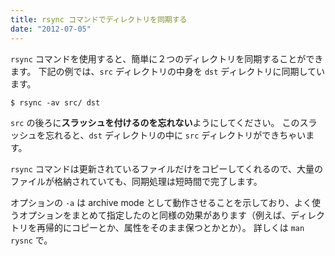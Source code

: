 ```yaml
---
title: rsync コマンドでディレクトリを同期する
date: "2012-07-05"
---
```


`rsync` コマンドを使用すると、簡単に２つのディレクトリを同期することができます。
下記の例では、`src` ディレクトリの中身を `dst` ディレクトリに同期しています。

```
$ rsync -av src/ dst
```

`src` の後ろに**スラッシュを付けるのを忘れない**ようにしてください。
このスラッシュを忘れると、`dst` ディレクトリの中に `src` ディレクトリができちゃいます。

`rsync` コマンドは更新されているファイルだけをコピーしてくれるので、大量のファイルが格納されていても、同期処理は短時間で完了します。

オプションの `-a` は archive mode として動作させることを示しており、よく使うオプションをまとめて指定したのと同様の効果があります（例えば、ディレクトリを再帰的にコピーとか、属性をそのまま保つとかとか）。
詳しくは `man rysnc` で。

